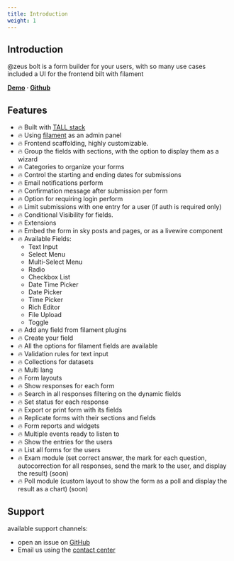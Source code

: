 ```yaml
---
title: Introduction
weight: 1
---
```


## Introduction
@zeus bolt is a form builder for your users, with so many use cases
included a UI for the frontend bilt with filament

**[Demo](https://demo.larazeus.com) · [Github](https://github.com/lara-zeus/bolt)**

## Features
- 🔥 Built with [TALL stack](https://tallstack.dev/)
- 🔥 Using [filament](https://filamentadmin.com) as an admin panel
- 🔥 Frontend scaffolding, highly customizable.
- 🔥 Group the fields with sections, with the option to display them as a wizard
- 🔥 Categories to organize your forms
- 🔥 Control the starting and ending dates for submissions
- 🔥 Email notifications perform
- 🔥 Confirmation message after submission per form
- 🔥 Option for requiring login perform
- 🔥 Limit submissions with one entry for a user (if auth is required only)
- 🔥 Conditional Visibility for fields.
- 🔥 Extensions
- 🔥 Embed the form in sky posts and pages, or as a livewire component
- 🔥 Available Fields:
  - Text Input
  - Select Menu
  - Multi-Select Menu
  - Radio
  - Checkbox List
  - Date Time Picker
  - Date Picker
  - Time Picker
  - Rich Editor
  - File Upload
  - Toggle
- 🔥 Add any field from filament plugins
- 🔥 Create your field
- 🔥 All the options for filament fields are available
- 🔥 Validation rules for text input
- 🔥 Collections for datasets
- 🔥 Multi lang
- 🔥 Form layouts
- 🔥 Show responses for each form
- 🔥 Search in all responses filtering on the dynamic fields
- 🔥 Set status for each response
- 🔥 Export or print form with its fields
- 🔥 Replicate forms with their sections and fields
- 🔥 Form reports and widgets
- 🔥 Multiple events ready to listen to
- 🔥 Show the entries for the users
- 🔥 List all forms for the users
- 🔥 Exam module (set correct answer, the mark for each question, autocorrection for all responses, send the mark to the user, and display the result) (soon)
- 🔥 Poll module (custom layout to show the form as a poll and display the result as a chart) (soon)

## Support
available support channels:
* open an issue on [GitHub](https://github.com/lara-zeus/bolt/issues)
* Email us using the [contact center](https://still-code.com/contact-us/lara-zeus)
